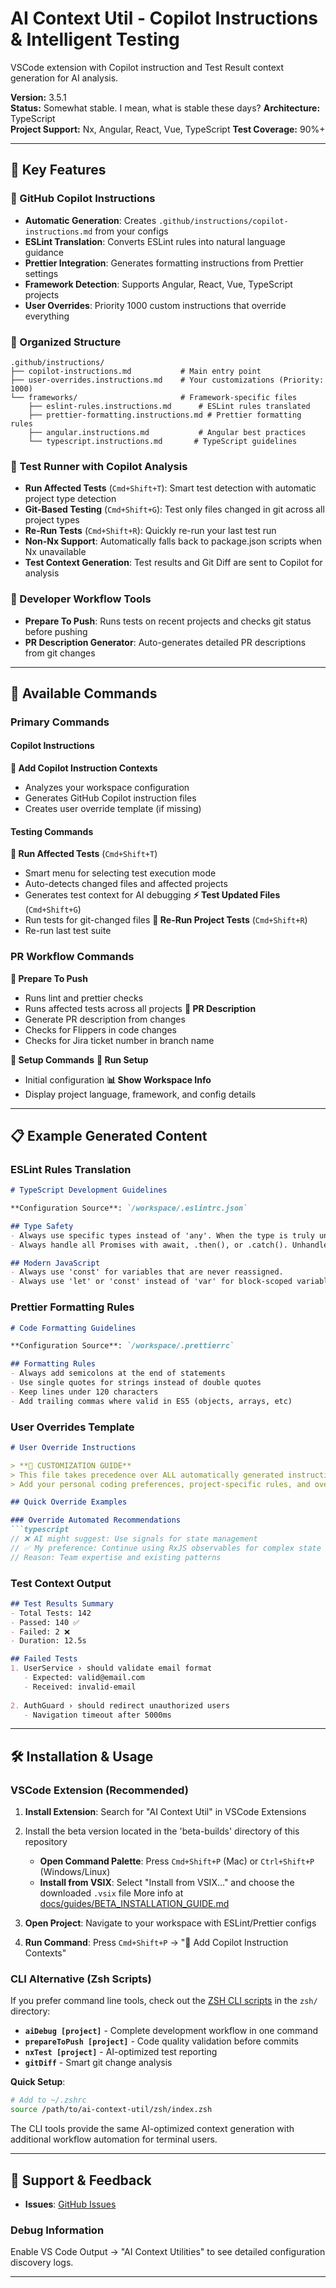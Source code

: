 # AI Context Util - Copilot Instructions & Intelligent Testing

VSCode extension with Copilot instruction and Test Result context generation for AI analysis.

**Version:** 3.5.1  
**Status:** Somewhat stable. I mean, what is stable these days?
**Architecture:** TypeScript  
**Project Support:** Nx, Angular, React, Vue, TypeScript
**Test Coverage:** 90%+

---

## 🚀 Key Features

### 🤖 GitHub Copilot Instructions
- **Automatic Generation**: Creates `.github/instructions/copilot-instructions.md` from your configs
- **ESLint Translation**: Converts ESLint rules into natural language guidance
- **Prettier Integration**: Generates formatting instructions from Prettier settings
- **Framework Detection**: Supports Angular, React, Vue, TypeScript projects
- **User Overrides**: Priority 1000 custom instructions that override everything

### 📁 Organized Structure
```
.github/instructions/
├── copilot-instructions.md           # Main entry point
├── user-overrides.instructions.md    # Your customizations (Priority: 1000)
└── frameworks/                       # Framework-specific files
    ├── eslint-rules.instructions.md      # ESLint rules translated
    ├── prettier-formatting.instructions.md # Prettier formatting rules
    ├── angular.instructions.md           # Angular best practices
    └── typescript.instructions.md       # TypeScript guidelines
```

### 🧪 Test Runner with Copilot Analysis
- **Run Affected Tests** (`Cmd+Shift+T`): Smart test detection with automatic project type detection
- **Git-Based Testing** (`Cmd+Shift+G`): Test only files changed in git across all project types
- **Re-Run Tests** (`Cmd+Shift+R`): Quickly re-run your last test run
- **Non-Nx Support**: Automatically falls back to package.json scripts when Nx unavailable
- **Test Context Generation**: Test results and Git Diff are sent to Copilot for analysis

### 🚀 Developer Workflow Tools
- **Prepare To Push**: Runs tests on recent projects and checks git status before pushing
- **PR Description Generator**: Auto-generates detailed PR descriptions from git changes

---

## 🎯 Available Commands

### Primary Commands

#### Copilot Instructions
**🤖 Add Copilot Instruction Contexts**
- Analyzes your workspace configuration
- Generates GitHub Copilot instruction files
- Creates user override template (if missing)

#### Testing Commands
**🧪 Run Affected Tests** (`Cmd+Shift+T`)
- Smart menu for selecting test execution mode
- Auto-detects changed files and affected projects
- Generates test context for AI debugging
**⚡ Test Updated Files** (`Cmd+Shift+G`) 
- Run tests for git-changed files
**🔄 Re-Run Project Tests** (`Cmd+Shift+R`) 
- Re-run last test suite

### PR Workflow Commands
**🚀 Prepare To Push** 
- Runs lint and prettier checks
- Runs affected tests across all projects
**📝 PR Description** 
- Generate PR description from changes
- Checks for Flippers in code changes
- Checks for Jira ticket number in branch name

**🔧 Setup Commands**
**🍎 Run Setup**
- Initial configuration
**📊 Show Workspace Info**
- Display project language, framework, and config details
---

## 📋 Example Generated Content

### ESLint Rules Translation
```markdown
# TypeScript Development Guidelines

**Configuration Source**: `/workspace/.eslintrc.json`

## Type Safety
- Always use specific types instead of 'any'. When the type is truly unknown, use 'unknown' and add type guards.
- Always handle all Promises with await, .then(), or .catch(). Unhandled promises can cause silent failures.

## Modern JavaScript  
- Always use 'const' for variables that are never reassigned.
- Always use 'let' or 'const' instead of 'var' for block-scoped variable declarations.
```

### Prettier Formatting Rules
```markdown
# Code Formatting Guidelines

**Configuration Source**: `/workspace/.prettierrc`

## Formatting Rules
- Always add semicolons at the end of statements
- Use single quotes for strings instead of double quotes
- Keep lines under 120 characters
- Add trailing commas where valid in ES5 (objects, arrays, etc)
```

### User Overrides Template
```markdown
# User Override Instructions

> **📝 CUSTOMIZATION GUIDE**  
> This file takes precedence over ALL automatically generated instructions.  
> Add your personal coding preferences, project-specific rules, and overrides here.

## Quick Override Examples

### Override Automated Recommendations
```typescript
// ❌ AI might suggest: Use signals for state management
// ✅ My preference: Continue using RxJS observables for complex state
// Reason: Team expertise and existing patterns
```

### Test Context Output
```markdown
## Test Results Summary
- Total Tests: 142
- Passed: 140 ✅
- Failed: 2 ❌
- Duration: 12.5s

## Failed Tests
1. UserService › should validate email format
   - Expected: valid@email.com
   - Received: invalid-email
   
2. AuthGuard › should redirect unauthorized users
   - Navigation timeout after 5000ms
```

---

## 🛠️ Installation & Usage

### VSCode Extension (Recommended)
1. **Install Extension**: Search for "AI Context Util" in VSCode Extensions   
1. Install the beta version located in the 'beta-builds' directory of this repository
   - **Open Command Palette**: Press `Cmd+Shift+P` (Mac) or `Ctrl+Shift+P` (Windows/Linux)
   - **Install from VSIX**: Select "Install from VSIX..." and choose the downloaded `.vsix` file
   More info at [docs/guides/BETA_INSTALLATION_GUIDE.md](docs/guides/BETA_INSTALLATION_GUIDE.md)

2. **Open Project**: Navigate to your workspace with ESLint/Prettier configs
3. **Run Command**: Press `Cmd+Shift+P` → "🤖 Add Copilot Instruction Contexts"


### CLI Alternative (Zsh Scripts)
If you prefer command line tools, check out the [ZSH CLI scripts](zsh/README.md) in the `zsh/` directory:

- **`aiDebug [project]`** - Complete development workflow in one command
- **`prepareToPush [project]`** - Code quality validation before commits
- **`nxTest [project]`** - AI-optimized test reporting
- **`gitDiff`** - Smart git change analysis

**Quick Setup**:
```bash
# Add to ~/.zshrc
source /path/to/ai-context-util/zsh/index.zsh
```

The CLI tools provide the same AI-optimized context generation with additional workflow automation for terminal users.

---


## 🔧 Support & Feedback
- **Issues**: [GitHub Issues](https://github.com/gregkdunn/ai-context-util/issues)


### Debug Information
Enable VS Code Output → "AI Context Utilities" to see detailed configuration discovery logs.

---

